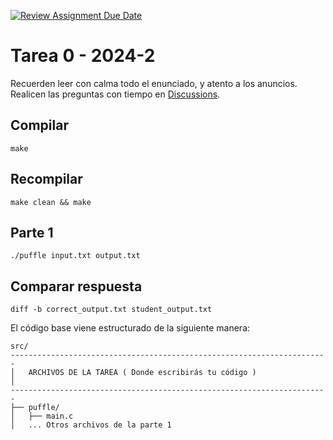 [![Review Assignment Due Date](https://classroom.github.com/assets/deadline-readme-button-22041afd0340ce965d47ae6ef1cefeee28c7c493a6346c4f15d667ab976d596c.svg)](https://classroom.github.com/a/Hl0pKwGB)
# Tarea 0 - 2024-2

Recuerden leer con calma todo el enunciado, y atento a los anuncios.
Realicen las preguntas con tiempo en [Discussions](https://github.com/IIC2133-PUC/2024-2/discussions).

## Compilar

```
make
```

## Recompilar

```
make clean && make
```

## Parte 1

```
./puffle input.txt output.txt
```

## Comparar respuesta

```
diff -b correct_output.txt student_output.txt
```

El código base viene estructurado de la siguiente manera: 

```
src/
-----------------------------------------------------------------------
│   ARCHIVOS DE LA TAREA ( Donde escribirás tu código )               │
-----------------------------------------------------------------------
├── puffle/
│   ├── main.c
│   ... Otros archivos de la parte 1


```
